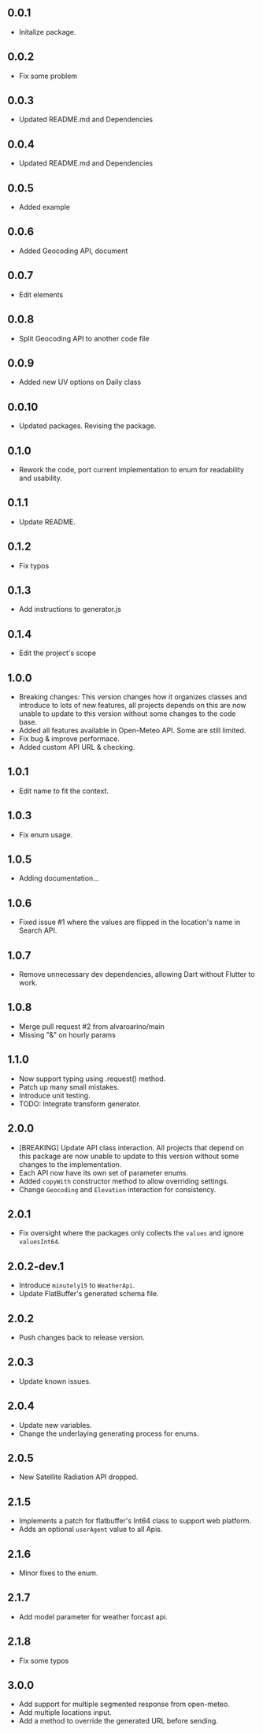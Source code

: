## 0.0.1

* Initalize package.

## 0.0.2

* Fix some problem

## 0.0.3

* Updated README.md and Dependencies

## 0.0.4

* Updated README.md and Dependencies

## 0.0.5

* Added example

## 0.0.6

* Added Geocoding API, document

## 0.0.7

* Edit elements

## 0.0.8

* Split Geocoding API to another code file

## 0.0.9

* Added new UV options on Daily class

## 0.0.10

* Updated packages. Revising the package.

## 0.1.0

* Rework the code, port current implementation to enum for readability and usability.

## 0.1.1

* Update README.

## 0.1.2

* Fix typos

## 0.1.3

* Add instructions to generator.js

## 0.1.4

* Edit the project's scope

## 1.0.0

* Breaking changes: This version changes how it organizes classes and introduce to lots of new features, all projects depends on this are now unable to update to this version without some changes to the code base.
* Added all features available in Open-Meteo API. Some are still limited.
* Fix bug & improve performace.
* Added custom API URL & checking.

## 1.0.1

* Edit name to fit the context.

## 1.0.3

* Fix enum usage.

## 1.0.5

* Adding documentation...

## 1.0.6

* Fixed issue #1 where the values are flipped in the location's name in Search API.

## 1.0.7

* Remove unnecessary dev dependencies, allowing Dart without Flutter to work.

## 1.0.8

* Merge pull request #2 from alvaroarino/main
* Missing "&" on hourly params

## 1.1.0

* Now support typing using .request() method.
* Patch up many small mistakes.
* Introduce unit testing.
* TODO: Integrate transform generator.

## 2.0.0

* [BREAKING] Update API class interaction. All projects that depend on this package are now unable to update to this version without some changes to the implementation.
* Each API now have its own set of parameter enums.
* Added `copyWith` constructor method to allow overriding settings.
* Change `Geocoding` and `Elevation` interaction for consistency.

## 2.0.1

* Fix oversight where the packages only collects the `values` and ignore `valuesInt64`.

## 2.0.2-dev.1

* Introduce `minutely15` to `WeatherApi`.
* Update FlatBuffer's generated schema file.

## 2.0.2

* Push changes back to release version.

## 2.0.3

* Update known issues.

## 2.0.4

* Update new variables.
* Change the underlaying generating process for enums.

## 2.0.5

* New Satellite Radiation API dropped.

## 2.1.5

* Implements a patch for flatbuffer's Int64 class to support web platform.
* Adds an optional `userAgent` value to all Apis.

## 2.1.6

* Minor fixes to the enum.

## 2.1.7

* Add model parameter for weather forcast api.

## 2.1.8

* Fix some typos

## 3.0.0

* Add support for multiple segmented response from open-meteo.
* Add multiple locations input.
* Add a method to override the generated URL before sending.
